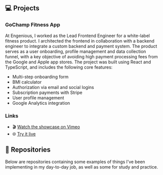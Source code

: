 ## 💻 Projects

### GoChamp Fitness App
At Engenious, I worked as the Lead Frontend Engineer for a white-label fitness product. I architected the frontend in collaboration with a backend engineer to integrate a custom backend and payment system. The product serves as a user onboarding, profile management and data collection funnel, with a key objective of avoiding high payment processing fees from the Google and Apple app stores.
The project was built using React and TypeScript, and includes the following core features:
- Multi-step onboarding form
- BMI calculator
- Authorization via email and social logins
- Subscription payments with Stripe
- User profile management
- Google Analytics integration
### Links
- 🎬 [Watch the showcase on Vimeo](https://vimeo.com/1055877205/7e9e113a9d)  
- 🌐 [Try it live](https://gochamp.fit/)

## 🦾 Repositories
Below are repositories containing some examples of things I've been implementing in my day-to-day job, as well as some for study and practice.
